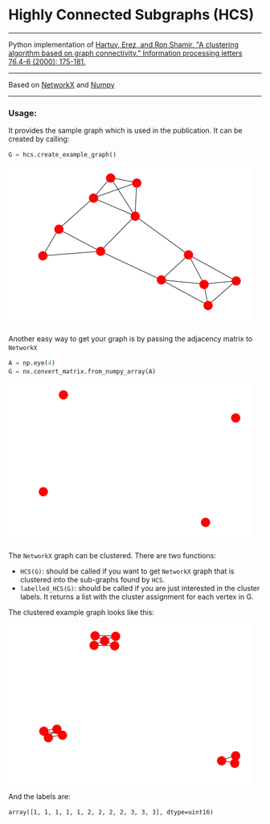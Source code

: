 # Highly Connected Subgraphs (HCS)

---

Python implementation of [Hartuv, Erez, and Ron Shamir. "A clustering algorithm based on graph connectivity." Information processing letters 76.4-6 (2000): 175-181.](https://www.researchgate.net/profile/Erez_Hartuv/publication/222648006_A_Clustering_Algorithm_Based_on_Graph_Connectivity/links/5a141b4da6fdcc63d152b4a5/A-Clustering-Algorithm-Based-on-Graph-Connectivity.pdf)

---

Based on [NetworkX](https://networkx.github.io/) and [Numpy](http://www.numpy.org/)

---

### Usage:

It provides the sample graph which is used in the publication.
It can be created by calling:

```python
G = hcs.create_example_graph()
```
![alt text](res/example.png)

Another easy way to get your graph is by passing the adjacency matrix to `NetworkX`
```python
A = np.eye(4)
G = nx.convert_matrix.from_numpy_array(A)
```
![alt text](res/simple_graph.png)

The `NetworkX` graph can be clustered. There are two functions:

* `HCS(G)`: should be called if you want to get `NetworkX` graph that is clustered into the sub-graphs found by `HCS`.
* `labelled_HCS(G)`: should be called if you are just interested in the cluster labels. It returns a list with the cluster assignment for each vertex in G.

The clustered example graph looks like this:

![alt text](res/example_clustered.png)

And the labels are:
```
array([1, 1, 1, 1, 1, 2, 2, 2, 2, 3, 3, 3], dtype=uint16)
```


